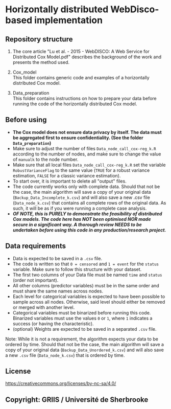 # Horizontally distributed WebDisco-based implementation

## Repository structure

1. The core article "Lu et al. - 2015 - WebDISCO: A Web Service for Distributed Cox Model.pdf" describes the background of the work and presents the method used.

2. Cox_model  
This folder contains generic code and examples of a horizontally distributed Cox model.

3. Data_preparation  
This folder contains instructions on how to prepare your data before running the code of the horizontally distributed Cox model.

## Before using

- **The Cox model does not ensure data privacy by itself. The data must be aggregated first to ensure confidentiality. (See the folder `Data_preparation`)**
- Make sure to adjust the number of files `Data_node_call_cox-reg_k.R` according to the number of nodes, and make sure to change the value of `manualk` to the node number.
- Make sure that all local files `Data_node_call_cox-reg_k.R` set the variable `RobustVarianceFlag` to the same value (`TRUE` for a robust variance estimation, `FALSE` for a classic variance estimation).
- To start over, it is important to delete all "output" files.
- The code currently works only with complete data. Should that not be the case, the main algorithm will save a copy of your original data (`Backup_Data_Incomplete_k.csv`) and will also save a new .csv file (`Data_node_k.csv`) that contains all complete rows of the original data. As such, it will be as if you were running a complete case analysis.
- ***OF NOTE, this is PURELY to demonstrate the feasibility of distributed Cox models. The code here has NOT been optimised NOR made secure in a significant way. A thorough review NEEDS to be undertaken before using this code in any production/research project.***

## Data requirements

- Data is expected to be saved in a `.csv` file.
- The code is written so that `0 = censored` and `1 = event` for the `status` variable. Make sure to follow this structure with your dataset.
- The first two columns of your Data file must be named `time` and `status` (order not important).
- All other columns (predictor variables) must be in the same order and must share the same names across nodes.
- Each level for categorical variables is expected to have been possible to sample across all nodes. Otherwise, said level should either be removed or merged with another level.
- Categorical variables must be binarized before running this code. Binarized variables must use the values `0` or `1`, where `1` indicates a success (or having the characteristic).
- (optional) Weights are expected to be saved in a separated `.csv` file.

Note: While it is not a requirement, the algorithm expects your data to be ordered by time. Should that not be the case, the main algorithm will save a copy of your original data (`Backup_Data_Unordered_k.csv`) and will also save a new `.csv` file (`Data_node_k.csv`) that is ordered by time.

## License

https://creativecommons.org/licenses/by-nc-sa/4.0/

## Copyright: GRIIS / Université de Sherbrooke
